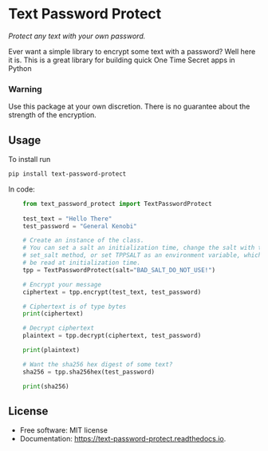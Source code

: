 # Text Password Protect
_Protect any text with your own password._

Ever want a simple library to encrypt some text with a password? Well here it is.
This is a great library for building quick One Time Secret apps in Python

### Warning
   Use this package at your own discretion. There is no guarantee about the strength
   of the encryption.

## Usage

To install run
```bash
pip install text-password-protect
```

In code:

```python
    from text_password_protect import TextPasswordProtect
    
    test_text = "Hello There"
    test_password = "General Kenobi"

    # Create an instance of the class.
    # You can set a salt an initialization time, change the salt with the
    # set_salt method, or set TPPSALT as an environment variable, which will
    # be read at initialization time.
    tpp = TextPasswordProtect(salt="BAD_SALT_DO_NOT_USE!")

    # Encrypt your message
    ciphertext = tpp.encrypt(test_text, test_password)

    # Ciphertext is of type bytes
    print(ciphertext)

    # Decrypt ciphertext
    plaintext = tpp.decrypt(ciphertext, test_password)

    print(plaintext)

    # Want the sha256 hex digest of some text?
    sha256 = tpp.sha256hex(test_password)

    print(sha256)
```


## License
* Free software: MIT license
* Documentation: https://text-password-protect.readthedocs.io.



